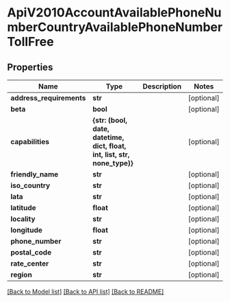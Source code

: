 # ApiV2010AccountAvailablePhoneNumberCountryAvailablePhoneNumberTollFree

## Properties
Name | Type | Description | Notes
------------ | ------------- | ------------- | -------------
**address_requirements** | **str** |  | [optional] 
**beta** | **bool** |  | [optional] 
**capabilities** | **{str: (bool, date, datetime, dict, float, int, list, str, none_type)}** |  | [optional] 
**friendly_name** | **str** |  | [optional] 
**iso_country** | **str** |  | [optional] 
**lata** | **str** |  | [optional] 
**latitude** | **float** |  | [optional] 
**locality** | **str** |  | [optional] 
**longitude** | **float** |  | [optional] 
**phone_number** | **str** |  | [optional] 
**postal_code** | **str** |  | [optional] 
**rate_center** | **str** |  | [optional] 
**region** | **str** |  | [optional] 

[[Back to Model list]](../README.md#documentation-for-models) [[Back to API list]](../README.md#documentation-for-api-endpoints) [[Back to README]](../README.md)


